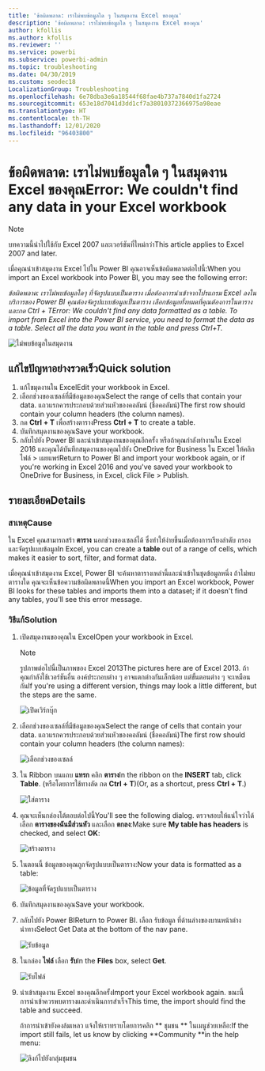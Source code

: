 ```yaml
---
title: 'ข้อผิดพลาด: เราไม่พบข้อมูลใด ๆ ในสมุดงาน Excel ของคุณ'
description: 'ข้อผิดพลาด: เราไม่พบข้อมูลใด ๆ ในสมุดงาน Excel ของคุณ'
author: kfollis
ms.author: kfollis
ms.reviewer: ''
ms.service: powerbi
ms.subservice: powerbi-admin
ms.topic: troubleshooting
ms.date: 04/30/2019
ms.custom: seodec18
LocalizationGroup: Troubleshooting
ms.openlocfilehash: 6e78dba3e6a18544f68fae4b737a7840d1fa2724
ms.sourcegitcommit: 653e18d7041d3dd1cf7a38010372366975a98eae
ms.translationtype: HT
ms.contentlocale: th-TH
ms.lasthandoff: 12/01/2020
ms.locfileid: "96403800"
---
```

# <a name="error-we-couldnt-find-any-data-in-your-excel-workbook"></a><span data-ttu-id="d5954-103">ข้อผิดพลาด: เราไม่พบข้อมูลใด ๆ ในสมุดงาน Excel ของคุณ</span><span class="sxs-lookup"><span data-stu-id="d5954-103">Error: We couldn't find any data in your Excel workbook</span></span>

>[!NOTE]  
><span data-ttu-id="d5954-104">บทความนี้นำไปใช้กับ Excel 2007 และเวอร์ชันที่ใหม่กว่า</span><span class="sxs-lookup"><span data-stu-id="d5954-104">This article applies to Excel 2007 and later.</span></span>

<span data-ttu-id="d5954-105">เมื่อคุณนำเข้าสมุดงาน Excel ไปใน Power BI คุณอาจเห็นข้อผิดพลาดต่อไปนี้:</span><span class="sxs-lookup"><span data-stu-id="d5954-105">When you import an Excel workbook into Power BI, you may see the following error:</span></span>

<span data-ttu-id="d5954-106">*ข้อผิดพลาด: เราไม่พบข้อมูลใดๆ ที่จัดรูปแบบเป็นตาราง เมื่อต้องการนำเข้าจากโปรแกรม Excel ลงในบริการของ Power BI คุณต้องจัดรูปแบบข้อมูลเป็นตาราง เลือกข้อมูลทั้งหมดที่คุณต้องการในตารางและกด Ctrl + T*</span><span class="sxs-lookup"><span data-stu-id="d5954-106">*Error: We couldn't find any data formatted as a table. To import from Excel into the Power BI service, you need to format the data as a table. Select all the data you want in the table and press Ctrl+T.*</span></span>

![ไม่พบข้อมูลในสมุดงาน](media/service-admin-troubleshoot-excel-workbook-data/power-bi-we-couldnt-find-any-data.png)

## <a name="quick-solution"></a><span data-ttu-id="d5954-108">แก้ไขปัญหาอย่างรวดเร็ว</span><span class="sxs-lookup"><span data-stu-id="d5954-108">Quick solution</span></span>
1. <span data-ttu-id="d5954-109">แก้ไขมุดงานใน Excel</span><span class="sxs-lookup"><span data-stu-id="d5954-109">Edit your workbook in Excel.</span></span>
2. <span data-ttu-id="d5954-110">เลือกช่วงของเซลล์ที่มีข้อมูลของคุณ</span><span class="sxs-lookup"><span data-stu-id="d5954-110">Select the range of cells that contain your data.</span></span> <span data-ttu-id="d5954-111">แถวแรกควรประกอบด้วยส่วนหัวของคอลัมน์ (ชื่อคอลัมน์)</span><span class="sxs-lookup"><span data-stu-id="d5954-111">The first row should contain your column headers (the column names).</span></span>
3. <span data-ttu-id="d5954-112">กด **Ctrl + T** เพื่อสร้างตาราง</span><span class="sxs-lookup"><span data-stu-id="d5954-112">Press **Ctrl + T** to create a table.</span></span>
4. <span data-ttu-id="d5954-113">บันทึกสมุดงานของคุณ</span><span class="sxs-lookup"><span data-stu-id="d5954-113">Save your workbook.</span></span>
5. <span data-ttu-id="d5954-114">กลับไปยัง Power BI และนำเข้าสมุดงานของคุณอีกครั้ง หรือถ้าคุณกำลังทำงานใน Excel 2016 และคุณได้บันทึกสมุดงานของคุณไปยัง OneDrive for Business ใน Excel ให้คลิกไฟล์ > เผยแพร่</span><span class="sxs-lookup"><span data-stu-id="d5954-114">Return to Power BI and import your workbook again, or if you're working in Excel 2016 and you've saved your workbook to OneDrive for Business, in Excel, click File > Publish.</span></span>

## <a name="details"></a><span data-ttu-id="d5954-115">รายละเอียด</span><span class="sxs-lookup"><span data-stu-id="d5954-115">Details</span></span>
### <a name="cause"></a><span data-ttu-id="d5954-116">สาเหตุ</span><span class="sxs-lookup"><span data-stu-id="d5954-116">Cause</span></span>
<span data-ttu-id="d5954-117">ใน Excel คุณสามารถสร้า **ตาราง** นอกช่วงของเซลล์ได้ ซึ่งทำให้ง่ายขึ้นเมื่อต้องการเรียงลำดับ กรอง และจัดรูปแบบข้อมูล</span><span class="sxs-lookup"><span data-stu-id="d5954-117">In Excel, you can create a **table** out of a range of cells, which makes it easier to sort, filter, and format data.</span></span>

<span data-ttu-id="d5954-118">เมื่อคุณนำเข้าสมุดงาน Excel, Power BI จะค้นหาตารางเหล่านี้และนำเข้าในชุดข้อมูลหนึ่ง ถ้าไม่พบตารางใด คุณจะเห็นข้อความข้อผิดพลาดนี้</span><span class="sxs-lookup"><span data-stu-id="d5954-118">When you import an Excel workbook, Power BI looks for these tables and imports them into a dataset; if it doesn't find any tables, you'll see this error message.</span></span>

### <a name="solution"></a><span data-ttu-id="d5954-119">วิธีแก้</span><span class="sxs-lookup"><span data-stu-id="d5954-119">Solution</span></span>
1. <span data-ttu-id="d5954-120">เปิดสมุดงานของคุณใน Excel</span><span class="sxs-lookup"><span data-stu-id="d5954-120">Open your workbook in Excel.</span></span> 
    >[!NOTE]
    ><span data-ttu-id="d5954-121">รูปภาพต่อไปนี้เป็นภาพของ Excel 2013</span><span class="sxs-lookup"><span data-stu-id="d5954-121">The pictures here are of Excel 2013.</span></span> <span data-ttu-id="d5954-122">ถ้าคุณกำลังใช้เวอร์ชันอื่น องค์ประกอบต่าง ๆ อาจแตกต่างกันเล็กน้อย แต่ขั้นตอนต่าง ๆ จะเหมือนกัน</span><span class="sxs-lookup"><span data-stu-id="d5954-122">If you're using a different version, things may look a little different, but the steps are the same.</span></span>
    
    ![เปิดเวิร์กบุ๊ก](media/service-admin-troubleshoot-excel-workbook-data/power-bi-troubleshoot-excel-worksheet-1.png)
2. <span data-ttu-id="d5954-124">เลือกช่วงของเซลล์ที่มีข้อมูลของคุณ</span><span class="sxs-lookup"><span data-stu-id="d5954-124">Select the range of cells that contain your data.</span></span> <span data-ttu-id="d5954-125">แถวแรกควรประกอบด้วยส่วนหัวของคอลัมน์ (ชื่อคอลัมน์)</span><span class="sxs-lookup"><span data-stu-id="d5954-125">The first row should contain your column headers (the column names):</span></span>
   
    ![เลือกช่วงของเซลล์](media/service-admin-troubleshoot-excel-workbook-data/power-bi-troubleshoot-excel-worksheet-2.png)
3. <span data-ttu-id="d5954-127">ใน Ribbon บนแถบ **แทรก** คลิก **ตาราง**</span><span class="sxs-lookup"><span data-stu-id="d5954-127">In the ribbon on the **INSERT** tab, click **Table**.</span></span> <span data-ttu-id="d5954-128">(หรือโดยการใช้ทางลัด กด **Ctrl + T**)</span><span class="sxs-lookup"><span data-stu-id="d5954-128">(Or, as a shortcut, press **Ctrl + T**.)</span></span>
   
    ![ใส่ตาราง](media/service-admin-troubleshoot-excel-workbook-data/power-bi-troubleshoot-excel-worksheet-3.png)
4. <span data-ttu-id="d5954-130">คุณจะเห็นกล่องโต้ตอบต่อไปนี้</span><span class="sxs-lookup"><span data-stu-id="d5954-130">You'll see the following dialog.</span></span> <span data-ttu-id="d5954-131">ตรวจสอบให้แน่ใจว่าได้เลือก **ตารางของฉันมีส่วนหัว** และเลือก **ตกลง**:</span><span class="sxs-lookup"><span data-stu-id="d5954-131">Make sure **My table has headers** is checked, and select **OK**:</span></span>
   
    ![สร้างตาราง](media/service-admin-troubleshoot-excel-workbook-data/power-bi-troubleshoot-excel-create-table.png)
5. <span data-ttu-id="d5954-133">ในตอนนี้ ข้อมูลของคุณถูกจัดรูปแบบเป็นตาราง:</span><span class="sxs-lookup"><span data-stu-id="d5954-133">Now your data is formatted as a table:</span></span>
   
    ![ข้อมูลที่จัดรูปแบบเป็นตาราง](media/service-admin-troubleshoot-excel-workbook-data/power-bi-troubleshoot-excel-table.png)
6. <span data-ttu-id="d5954-135">บันทึกสมุดงานของคุณ</span><span class="sxs-lookup"><span data-stu-id="d5954-135">Save your workbook.</span></span>
7. <span data-ttu-id="d5954-136">กลับไปยัง Power BI</span><span class="sxs-lookup"><span data-stu-id="d5954-136">Return to Power BI.</span></span> <span data-ttu-id="d5954-137">เลือก รับข้อมูล ที่ด้านล่างของบานหน้าต่างนำทาง</span><span class="sxs-lookup"><span data-stu-id="d5954-137">Select Get Data at the bottom of the nav pane.</span></span>
   
    ![รับข้อมูล](media/service-admin-troubleshoot-excel-workbook-data/power-bi-get-data.png)
8. <span data-ttu-id="d5954-139">ในกล่อง **ไฟล์** เลือก **รับ**</span><span class="sxs-lookup"><span data-stu-id="d5954-139">In the **Files** box, select **Get**.</span></span>
   
    ![รับไฟล์](media/service-admin-troubleshoot-excel-workbook-data/power-bi-get-files.png)
9. <span data-ttu-id="d5954-141">นำเข้าสมุดงาน Excel ของคุณอีกครั้ง</span><span class="sxs-lookup"><span data-stu-id="d5954-141">Import your Excel workbook again.</span></span> <span data-ttu-id="d5954-142">ขณะนี้ การนำเข้าควรพบตารางและดำเนินการสำเร็จ</span><span class="sxs-lookup"><span data-stu-id="d5954-142">This time, the import should find the table and succeed.</span></span>
   
    <span data-ttu-id="d5954-143">ถ้าการนำเข้ายังคงล้มเหลว แจ้งให้เราทราบโดยการคลิก \*\* ชุมชน \*\* ในเมนูช่วยเหลือ:</span><span class="sxs-lookup"><span data-stu-id="d5954-143">If the import still fails, let us know by clicking \*\*Community \*\*in the help menu:</span></span>
   
    ![ลิงก์ไปยังกลุ่มชุมชน](media/service-admin-troubleshoot-excel-workbook-data/power-bi-question-menu-community.png)
